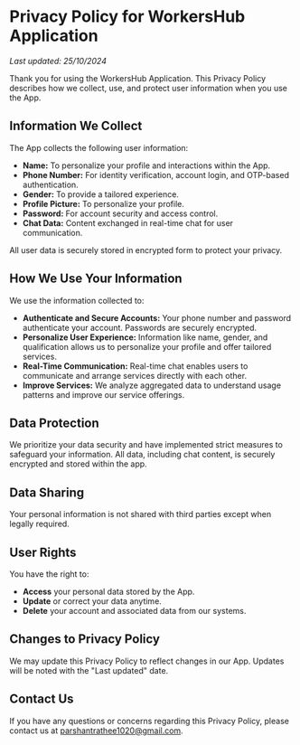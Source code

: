 # Privacy Policy for WorkersHub Application

_Last updated: 25/10/2024_

Thank you for using the WorkersHub Application. This Privacy Policy describes how we collect, use, and protect user information when you use the App.

## Information We Collect

The App collects the following user information:

- **Name:** To personalize your profile and interactions within the App.
- **Phone Number:** For identity verification, account login, and OTP-based authentication.
- **Gender:** To provide a tailored experience.
- **Profile Picture:** To personalize your profile.
- **Password:** For account security and access control.
- **Chat Data:** Content exchanged in real-time chat for user communication.

All user data is securely stored in encrypted form to protect your privacy.

## How We Use Your Information

We use the information collected to:

- **Authenticate and Secure Accounts:** Your phone number and password authenticate your account. Passwords are securely encrypted.
- **Personalize User Experience:** Information like name, gender, and qualification allows us to personalize your profile and offer tailored services.
- **Real-Time Communication:** Real-time chat enables users to communicate and arrange services directly with each other.
- **Improve Services:** We analyze aggregated data to understand usage patterns and improve our service offerings.

## Data Protection

We prioritize your data security and have implemented strict measures to safeguard your information. All data, including chat content, is securely encrypted and stored within the app.

## Data Sharing

Your personal information is not shared with third parties except when legally required.

## User Rights

You have the right to:

- **Access** your personal data stored by the App.
- **Update** or correct your data anytime.
- **Delete** your account and associated data from our systems.

## Changes to Privacy Policy

We may update this Privacy Policy to reflect changes in our App. Updates will be noted with the "Last updated" date.

## Contact Us

If you have any questions or concerns regarding this Privacy Policy, please contact us at [parshantrathee1020@gmail.com](mailto:parshantrathee1020@gmail.com).
